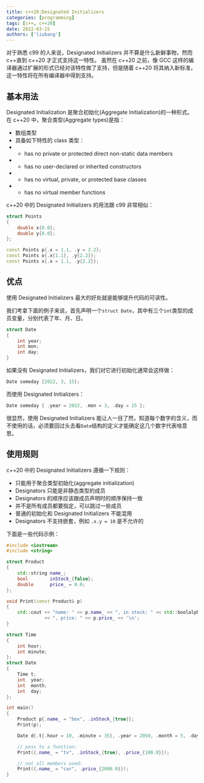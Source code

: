 ```yaml
---
title: c++20:Designated Initializers
categories: [programming]
tags: [c++, c++20]
date: 2022-03-15
authors: ['liubang']
---
```


对于熟悉 c99 的人来说，Designated Initializers 并不算是什么新鲜事物，然而 c++直到 c++20 才正式支持这一特性。
虽然在 c++20 之前，像 GCC 这样的编译器通过扩展的形式已经对该特性做了支持，但是随着 c++20 将其纳入新标准，这一特性将在所有编译器中得到支持。

## 基本用法

Designated Initialization 是聚合初始化(Aggregate Initialization)的一种形式。
在 c++20 中，聚合类型(Aggregate types)是指：

- 数组类型
- 具备如下特性的 class 类型：
- - has no private or protected direct non-static data members
- - has no user-declared or inherited constructors
- - has no virtual, private, or protected base classes
- - has no virtual member functions

c++20 中的 Designated Initializers 的用法跟 c99 非常相似：

```cpp
struct Points
{
    double x{0.0};
    double y{0.0};
};

const Points p{.x = 1.1, .y = 2.2};
const Points o{.x{1.1}, .y{2.2}};
const Points x{.x = 1.1, .y{2.2}};
```

## 优点

使用 Designated Initializers 最大的好处就是能够提升代码的可读性。

我们考拿下面的例子来说，首先声明一个`struct Date`，其中有三个`int`类型的成员变量，分别代表了年、月、日。

```cpp
struct Date
{
    int year;
    int mon;
    int day;
}
```

如果没有 Designated Initializers，我们对它进行初始化通常会这样做：

```cpp
Date someday {2022, 3, 15};
```

而使用 Designated Initializers：

```cpp
Date someday { .year = 2022, .mon = 3, .day = 15 };
```

很显然，使用 Designated Initializers 能让人一目了然，知道每个数字的含义，而不使用的话，必须要回过头去看`Date`结构的定义才能确定这几个数字代表啥意思。

## 使用规则

c++20 中的 Designated Initializers 遵循一下规则：

- 只能用于聚合类型初始化(aggregate initialization)
- Designators 只能是非静态类型的成员
- Designators 的顺序应该跟成员声明时的顺序保持一致
- 并不是所有成员都要指定，可以跳过一些成员
- 普通的初始化和 Designated Initializers 不能混用
- Designators 不支持嵌套，例如 `.x.y = 10` 是不允许的

下面是一些代码示例：

```cpp
#include <iostream>
#include <string>

struct Product
{
    std::string name_;
    bool        inStock_{false};
    double      price_ = 0.0;
};

void Print(const Product& p)
{
    std::cout << "name: " << p.name_ << ", in stock: " << std::boolalpha << p.inStock_
              << ", price: " << p.price_ << '\n';
}

struct Time
{
    int hour;
    int minute;
};
struct Date
{
    Time t;
    int  year;
    int  month;
    int  day;
};

int main()
{
    Product p{.name_ = "box", .inStock_{true}};
    Print(p);

    Date d{.t{.hour = 10, .minute = 35}, .year = 2050, .month = 5, .day = 10};

    // pass to a function:
    Print({.name_ = "tv", .inStock_{true}, .price_{100.0}});

    // not all members used:
    Print({.name_ = "car", .price_{2000.0}});
}
```
